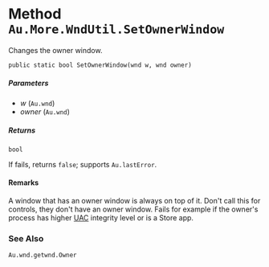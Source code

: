# Method `Au.More.WndUtil.SetOwnerWindow`

Changes the owner window.

```
public static bool SetOwnerWindow(wnd w, wnd owner)
```

##### Parameters

- *w*  (`Au.wnd`)
- *owner*  (`Au.wnd`)

##### Returns

`bool`

If fails, returns `false`; supports `Au.lastError`.

#### Remarks

A window that has an owner window is always on top of it. Don't call this for controls, they don't have an owner window. Fails for example if the owner's process has higher [UAC](../articles/UAC.html) integrity level or is a Store app.

### See Also

`Au.wnd.getwnd.Owner`